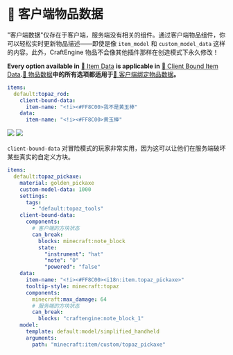 # 🔢 客户端物品数据

"客户端数据"仅存在于客户端，服务端没有相关的组件。通过客户端物品组件，你可以轻松实时更新物品描述——即使是像 `item_model` 和 `custom_model_data` 这样的内容。此外，CraftEngine 物品不会像其他插件那样在创造模式下永久修改！

**Every option available in** [🔢 Item Data](https://mo-mi.gitbook.io/xiaomomi-plugins/craftengine/plugin-wiki/craftengine/add-new-contents/items/item-data) **is applicable in** [🔢 Client Bound Item Data](https://mo-mi.gitbook.io/xiaomomi-plugins/craftengine/plugin-wiki/craftengine/add-new-contents/items/item-data/client-bound-item-data)**.**[🔢 物品数据](https://mo-mi.gitbook.io/xiaomomi-plugins/craftengine/plugin-wiki/craftengine/add-new-contents/items/item-data)**中的所有选项都适用于**[🔢 客户端绑定物品数据](https://mo-mi.gitbook.io/xiaomomi-plugins/craftengine/plugin-wiki/craftengine/add-new-contents/items/item-data/client-bound-item-data)**。**

```yaml
items:
  default:topaz_rod:
    client-bound-data:
      item-name: "<!i><#FF8C00>我不是黄玉棒"
    data:
      item-name: "<!i><#FF8C00>黄玉棒"
```

![](https://mo-mi.gitbook.io/~gitbook/image?url=https%3A%2F%2F1836335287-files.gitbook.io%2F%7E%2Ffiles%2Fv0%2Fb%2Fgitbook-x-prod.appspot.com%2Fo%2Fspaces%252FOgvQ1fEJPROp7131PPlK%252Fuploads%252FosV8ncsaaP8TTpxBwTP8%252Fimage.png%3Falt%3Dmedia%26token%3De06087ae-9871-4577-96d2-67f4a6e25fa7\&width=768\&dpr=4\&quality=100\&sign=c130673\&sv=2) ![](https://mo-mi.gitbook.io/~gitbook/image?url=https%3A%2F%2F1836335287-files.gitbook.io%2F%7E%2Ffiles%2Fv0%2Fb%2Fgitbook-x-prod.appspot.com%2Fo%2Fspaces%252FOgvQ1fEJPROp7131PPlK%252Fuploads%252FXZ8JiAryf19y0MtzHlor%252Fimage.png%3Falt%3Dmedia%26token%3D4e44fefa-ba07-44f0-b939-564c9d7e8722\&width=768\&dpr=4\&quality=100\&sign=c5f338b1\&sv=2)

`client-bound-data` 对冒险模式的玩家非常实用，因为这可以让他们在服务端破坏某些真实的自定义方块。

```yaml
items:
  default:topaz_pickaxe:
    material: golden_pickaxe
    custom-model-data: 1000
    settings:
      tags:
        - "default:topaz_tools"
    client-bound-data:
      components:
        # 客户端的方块状态
        can_break:
          blocks: minecraft:note_block
          state:
            "instrument": "hat"
            "note": "0"
            "powered": "false"
    data:
      item-name: "<!i><#FF8C00><i18n:item.topaz_pickaxe>"
      tooltip-style: minecraft:topaz
      components:
        minecraft:max_damage: 64
        # 服务端的方块状态
        can_break:
          blocks: "craftengine:note_block_1"
    model:
      template: default:model/simplified_handheld
      arguments:
        path: "minecraft:item/custom/topaz_pickaxe"
```
